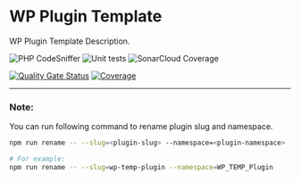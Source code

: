 WP Plugin Template
======================

WP Plugin Template Description. 

![PHP CodeSniffer](https://github.com/rahulsprajapati/wp-plugin-template/actions/workflows/phpcs.yml/badge.svg) ![Unit tests](https://github.com/rahulsprajapati/wp-plugin-template/actions/workflows/unit-test.yml/badge.svg) ![SonarCloud Coverage](https://github.com/rahulsprajapati/wp-plugin-template/actions/workflows/coverage.yml/badge.svg) 

[![Quality Gate Status](https://sonarcloud.io/api/project_badges/measure?project=rahulsprajapati_wp-plugin-template&metric=alert_status)](https://sonarcloud.io/dashboard?id=rahulsprajapati_wp-plugin-template) [![Coverage](https://sonarcloud.io/api/project_badges/measure?project=rahulsprajapati_wp-plugin-template&metric=coverage)](https://sonarcloud.io/dashboard?id=rahulsprajapati_wp-plugin-template) 

---

### Note:

You can run following command to rename plugin slug and namespace.

```bash
npm run rename -- --slug=<plugin-slug> --namespace=<plugin-namespace>

# For example:
npm run rename -- --slug=wp-temp-plugin --namespace=WP_TEMP_Plugin
```

